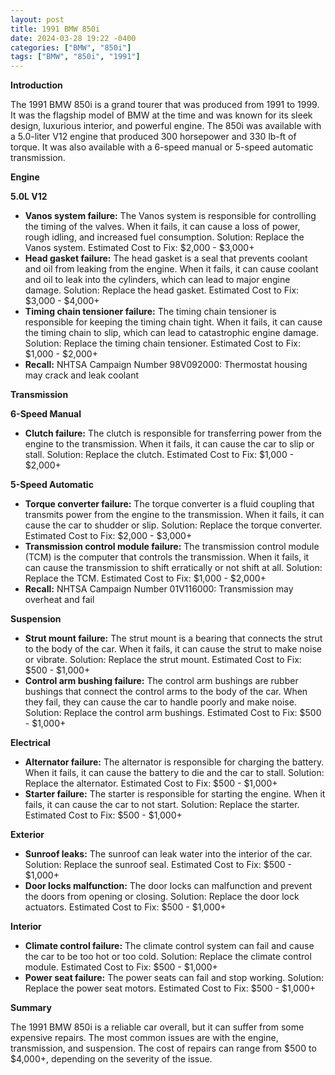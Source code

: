 ```yaml
---
layout: post
title: 1991 BMW 850i
date: 2024-03-28 19:22 -0400
categories: ["BMW", "850i"]
tags: ["BMW", "850i", "1991"]
---
```

**Introduction**

The 1991 BMW 850i is a grand tourer that was produced from 1991 to 1999. It was the flagship model of BMW at the time and was known for its sleek design, luxurious interior, and powerful engine. The 850i was available with a 5.0-liter V12 engine that produced 300 horsepower and 330 lb-ft of torque. It was also available with a 6-speed manual or 5-speed automatic transmission.

**Engine**

**5.0L V12**

* **Vanos system failure:** The Vanos system is responsible for controlling the timing of the valves. When it fails, it can cause a loss of power, rough idling, and increased fuel consumption. Solution: Replace the Vanos system. Estimated Cost to Fix: $2,000 - $3,000+
* **Head gasket failure:** The head gasket is a seal that prevents coolant and oil from leaking from the engine. When it fails, it can cause coolant and oil to leak into the cylinders, which can lead to major engine damage. Solution: Replace the head gasket. Estimated Cost to Fix: $3,000 - $4,000+
* **Timing chain tensioner failure:** The timing chain tensioner is responsible for keeping the timing chain tight. When it fails, it can cause the timing chain to slip, which can lead to catastrophic engine damage. Solution: Replace the timing chain tensioner. Estimated Cost to Fix: $1,000 - $2,000+
* **Recall:** NHTSA Campaign Number 98V092000: Thermostat housing may crack and leak coolant

**Transmission**

**6-Speed Manual**

* **Clutch failure:** The clutch is responsible for transferring power from the engine to the transmission. When it fails, it can cause the car to slip or stall. Solution: Replace the clutch. Estimated Cost to Fix: $1,000 - $2,000+

**5-Speed Automatic**

* **Torque converter failure:** The torque converter is a fluid coupling that transmits power from the engine to the transmission. When it fails, it can cause the car to shudder or slip. Solution: Replace the torque converter. Estimated Cost to Fix: $2,000 - $3,000+
* **Transmission control module failure:** The transmission control module (TCM) is the computer that controls the transmission. When it fails, it can cause the transmission to shift erratically or not shift at all. Solution: Replace the TCM. Estimated Cost to Fix: $1,000 - $2,000+
* **Recall:** NHTSA Campaign Number 01V116000: Transmission may overheat and fail

**Suspension**

* **Strut mount failure:** The strut mount is a bearing that connects the strut to the body of the car. When it fails, it can cause the strut to make noise or vibrate. Solution: Replace the strut mount. Estimated Cost to Fix: $500 - $1,000+
* **Control arm bushing failure:** The control arm bushings are rubber bushings that connect the control arms to the body of the car. When they fail, they can cause the car to handle poorly and make noise. Solution: Replace the control arm bushings. Estimated Cost to Fix: $500 - $1,000+

**Electrical**

* **Alternator failure:** The alternator is responsible for charging the battery. When it fails, it can cause the battery to die and the car to stall. Solution: Replace the alternator. Estimated Cost to Fix: $500 - $1,000+
* **Starter failure:** The starter is responsible for starting the engine. When it fails, it can cause the car to not start. Solution: Replace the starter. Estimated Cost to Fix: $500 - $1,000+

**Exterior**

* **Sunroof leaks:** The sunroof can leak water into the interior of the car. Solution: Replace the sunroof seal. Estimated Cost to Fix: $500 - $1,000+
* **Door locks malfunction:** The door locks can malfunction and prevent the doors from opening or closing. Solution: Replace the door lock actuators. Estimated Cost to Fix: $500 - $1,000+

**Interior**

* **Climate control failure:** The climate control system can fail and cause the car to be too hot or too cold. Solution: Replace the climate control module. Estimated Cost to Fix: $500 - $1,000+
* **Power seat failure:** The power seats can fail and stop working. Solution: Replace the power seat motors. Estimated Cost to Fix: $500 - $1,000+

**Summary**

The 1991 BMW 850i is a reliable car overall, but it can suffer from some expensive repairs. The most common issues are with the engine, transmission, and suspension. The cost of repairs can range from $500 to $4,000+, depending on the severity of the issue.
